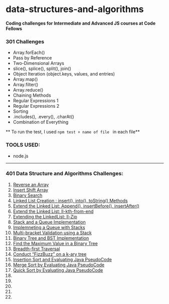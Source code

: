 # data-structures-and-algorithms

**Coding challenges for Intermediate and Advanced JS courses at Code Fellows**

### 301 Challenges

- Array.forEach()
- Pass by Reference
- Two-Dimensional Arrays
- slice(), splice(), split(), join()
- Object Iteration (object.keys, values, and entries)
- Array.map()
- Array.filter()
- Array.reduce()
- Chaining Methods
- Regular Expressions 1
- Regular Expressions 2
- Sorting
- .includes(), .every(), .charAt()
- Combination of Everything

** To run the test, I used `npm test + name of file ` in each file**

### TOOLS USED:
- node.js


---------------------------------------------------------

### 401 Data Structure and Algorithms Challenges:

1.  [Reverse an Array](data-structures/reverseArray)
2.  [Insert Shift Array](data-structures/arrayShift)
3.  [Binary Search](data-structures/arrayBinarySearch)
4.  [Linked List Creation : insert(), into(), toString() Methods](data-structures/linkedList)
5.  [Extend the Linked List: Append(), insertBefore(), insertAfter() ](data-structures/linkedList)
6.  [Extend the Linked List: ll-kth-from-end](data-structures/linkedList)
7.  [Extending the LinkedList: ll-Zip](data-structures/linkedList)
8.  [Stack and a Queue Implementation](data-structures/stacksAndQueues)
9.  [Implemneting a Queue with Stacks](data-structures/queueWithStacks)
10. [Multi-bracket Validation using a Stack](data-structures/multiBracketValidation)
11. [Binary Tree and BST Implementation](data-structures/tree)
12. [Find the Maximum Value in a Binary Tree](data-structures/find-maximum-binary-tree)
13. [Breadth-first Traversal](data-structures/breadth-first)
14. [Conduct “FizzBuzz” on a k-ary tree](data-structures/fizzBuzzTree)
15. [Insertion Sort and Evaluating Java PseudoCode](data-structures/insertionSort)
16. [Merge Sort by Evaluating Java PseudoCode](data-structures/mergeSort)
17. [Quick Sort by Evaluating Java PseudoCode](data-structures/quickSort)
18. []()
19. []()
20. []()
21. []()
22. []()



